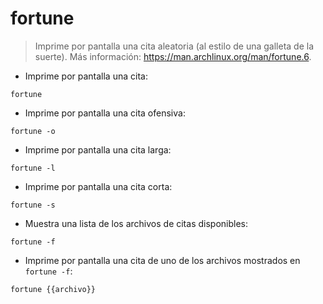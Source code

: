 # fortune

> Imprime por pantalla una cita aleatoria (al estilo de una galleta de la suerte).
> Más información: <https://man.archlinux.org/man/fortune.6>.

- Imprime por pantalla una cita:

`fortune`

- Imprime por pantalla una cita ofensiva:

`fortune -o`

- Imprime por pantalla una cita larga:

`fortune -l`

- Imprime por pantalla una cita corta:

`fortune -s`

- Muestra una lista de los archivos de citas disponibles:

`fortune -f`

- Imprime por pantalla una cita de uno de los archivos mostrados en `fortune -f`:

`fortune {{archivo}}`
